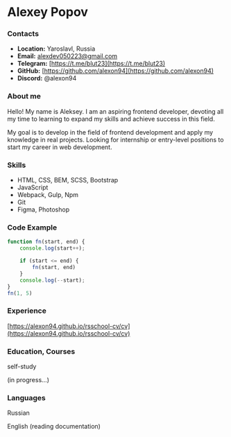 # Alexey Popov

### Contacts

- **Location:** Yaroslavl, Russia
- **Email:** [alexdev050223@gmail.com](mailto:alexdev050223@gmail.com)
- **Telegram:** [https://t.me/blut23](https://t.me/blut23)
- **GitHub:** [https://github.com/alexon94](https://github.com/alexon94)
- **Discord:** @alexon94

### About me

Hello! My name is Aleksey. I am an aspiring frontend developer, devoting all my time to learning to expand my skills and achieve success in this field.

My goal is to develop in the field of frontend development and apply my knowledge in real projects. Looking for internship or entry-level positions to start my career in web development.

### Skills

- HTML, CSS, BEM, SCSS, Bootstrap
- JavaScript
- Webpack, Gulp, Npm
- Git
- Figma, Photoshop

### Code Example

```jsx
function fn(start, end) {
    console.log(start++);

    if (start <= end) {
        fn(start, end)
    }
    console.log(--start);
}
fn(1, 5)
```

### Experience

[https://alexon94.github.io/rsschool-cv/cv](https://alexon94.github.io/rsschool-cv/cv)

### Education, Courses

self-study

(in progress…)

### Languages

Russian

English (reading documentation)
